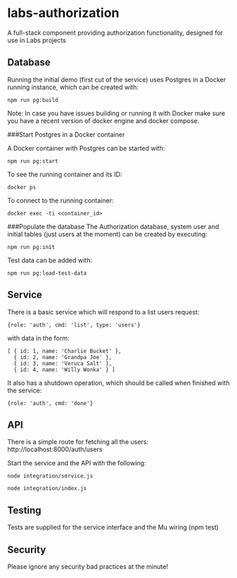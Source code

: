 # labs-authorization

A full-stack component providing authorization functionality, designed for use in Labs projects

## Database

Running the initial demo (first cut of the service) uses Postgres in a Docker running instance, which can be created with:

```
npm run pg:build
```

Note: In case you have issues building or running it with Docker make sure you have a recent version of docker engine and docker compose.

###Start Postgres in a Docker container

A Docker container with Postgres can be started with:
```
npm run pg:start
```

To see the running container and its ID:
```
docker ps
```

To connect to the running container:
```
docker exec -ti <container_id>
```

###Populate the database
The Authorization database, system user and initial tables (just users at the moment)
can be created by executing:

```
npm run pg:init
```

Test data can be added with:
```
npm run pg:load-test-data
```

## Service

There is a basic service which will respond to a list users request:

    {role: 'auth', cmd: 'list', type: 'users'}

with data in the form:

    [ { id: 1, name: 'Charlie Bucket' },
      { id: 2, name: 'Grandpa Joe' },
      { id: 3, name: 'Veruca Salt' },
      { id: 4, name: 'Willy Wonka' } ]

It also has a shutdown operation, which should be called when finished with the
service:

    {role: 'auth', cmd: 'done'}

## API

There is a simple route for fetching all the users: http://localhost:8000/auth/users

Start the service and the API with the following:

    node integration/service.js

    node integration/index.js

## Testing

Tests are supplied for the service interface and the Mu wiring (npm test)

## Security

Please ignore any security bad practices at the minute!
